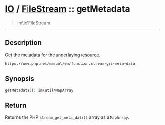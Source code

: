 # [IO](IO.md) / [FileStream](IO-FileStream.md) :: getMetadata
 > im\io\FileStream
____

## Description
Get the metadata for the underlaying resource.

`https://www.php.net/manual/en/function.stream-get-meta-data`

## Synopsis
```php
getMetadata(): im\util\MapArray
```

## Return
Returns the PHP `stream_get_meta_data()` array
as a `MapArray`.
